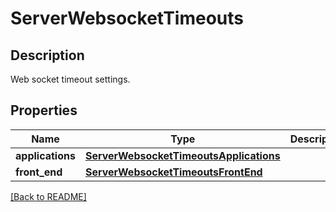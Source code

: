 # ServerWebsocketTimeouts

## Description

Web socket timeout settings.


## Properties

Name | Type | Description | Notes
------------ | ------------- | ------------- | -------------
**applications** | [**ServerWebsocketTimeoutsApplications**](ServerWebsocketTimeoutsApplications.md) |  | [optional] 
**front_end** | [**ServerWebsocketTimeoutsFrontEnd**](ServerWebsocketTimeoutsFrontEnd.md) |  | [optional] 

[[Back to README]](../README.md)



